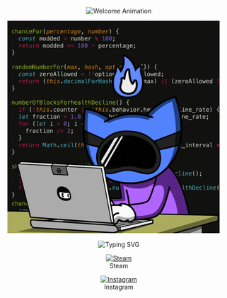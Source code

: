 <p align="center">
  <img src="https://readme-typing-svg.herokuapp.com?size=30&duration=2500&color=00e1ff&center=true&vCenter=true&width=500&lines=WELCOME!+👋;Enjoy+your+stay!+🚀;Explore+something+new!+💡" alt="Welcome Animation">
</p>




![Code Hacking GIF](assets/code-hacking.gif.gif)




<p align="center">
  <img src="https://readme-typing-svg.demolab.com?font=Fira+Code&size=24&duration=2500&pause=1000&color=fff000&center=true&vCenter=true&width=500&lines=🟡+MY+SOCIAL+LINKS+🟡" alt="Typing SVG" />
</p>




<p align="center">
  <a href="https://steamcommunity.com/id/StEfiX2617/" target="_blank"> 
    <img src="https://i.postimg.cc/6QLdf20F/2025-02-25-133727622.png" width="100px" alt="Steam">
  </a>
  <br>
  Steam
</p>

<p align="center">
  <a href="https://www.instagram.com/stefix93?igsh=cTdsa2tlOXk1eWJq&utm_source=qr" target="_blank">
    <img src="https://i.postimg.cc/dtYZ4t7Y/2025-02-25-134017071.png" width="100px" alt="Instagram">
  </a>
  <br>
  Instagram
</p>

